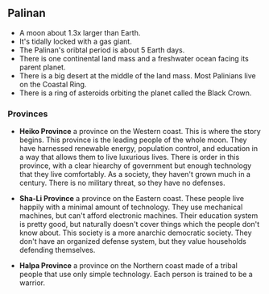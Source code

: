 
## Palinan
- A moon about 1.3x larger than Earth. 
- It's tidally locked with a gas giant. 
- The Palinan's oribtal period is about 5 Earth days.
- There is one continental land mass and a freshwater ocean facing its parent planet.
- There is a big desert at the middle of the land mass. Most Palinians live on the Coastal Ring.
- There is a ring of asteroids orbiting the planet called the Black Crown.
	
### Provinces
- **Heiko Province** 
a province on the Western coast. This is where the story begins. This province is the leading people of the whole moon. They have harnessed renewable energy, population control, and education in a way that allows them to live luxurious lives. There is order in this province, with a clear hiearchy of government but enough technology that they live comfortably. As a society, they haven't grown much in a century. There is no military threat, so they have no defenses.

- **Sha-Li Province** 
a province on the Eastern coast. These people live happily with a minimal amount of technology. They use mechanical machines, but can't afford electronic machines. Their education system is pretty good, but naturally doesn't cover things which the people don't know about. This society is a more anarchic democratic society. They don't have an organized defense system, but they value households defending themselves.

- **Halpa Province** 
a province on the Northern coast made of a tribal people that use only simple technology. Each person is trained to be a warrior.
		


